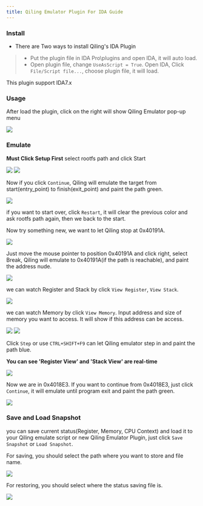 ```yaml
---
title: Qiling Emulator Plugin For IDA Guide
---
```

### Install
- There are Two ways to install Qiling's IDA Plugin

>- Put the plugin file in IDA Pro\plugins and open IDA, it will auto load.
>- Open plugin file, change `UseAsScript = True`. Open IDA, Click `File/Script file...`, choose plugin file, it will load.

This plugin support IDA7.x

### Usage
After load the plugin, click on the right will show Qiling Emulator pop-up menu

![](img/ida1.png)

### Emulate

**Must Click Setup First**
select rootfs path and click Start

![](img/ida2.png)
![](img/ida3.png)

Now if you click `Continue`, Qiling will emulate the target from start(entry_point) to finish(exit_point) and paint the path green.

![](img/ida4.png)

if you want to start over, click `Restart`, it will clear the previous color and ask rootfs path again, then we back to the start.

Now try something new, we want to let Qiling stop at 0x40191A.

![](img/ida5.png)

Just move the mouse pointer to position 0x40191A and click right, select Break, Qiling will emulate to 0x40191A(if the path is reachable), and paint the address nude.

![](img/ida6.png)

we can watch Register and Stack by click `View Register`, `View Stack`.

![](img/ida7.png)

we can watch Memory by click `View Memory`.
Input address and size of memory you want to access.
It will show if this address can be access.

![](img/ida8.png)
![](img/ida9.png)


Click `Step` or use `CTRL+SHIFT+F9` can let Qiling emulator step in and paint the path blue. 

**You can see 'Register View' and 'Stack View' are real-time**

![](img/ida10.png)

Now we are in 0x4018E3. If you want to continue from 0x4018E3, just click `Continue`, it will emulate until program exit and paint the path green.

![](img/ida11.png)

### Save and Load Snapshot
you can save current status(Register, Memory, CPU Context) and load it to your Qiling emulate script or new Qiling Emulator Plugin, just click `Save Snapshot`
or `Load Snapshot`.

For saving, you should select the path where you want to store and file name.

![](img/ida12.png)

For restoring, you should select where the status saving file is.

![](img/ida13.png)
